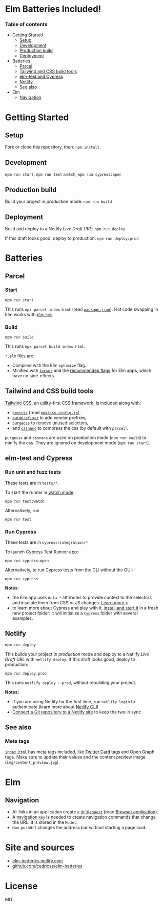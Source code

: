 # Elm Batteries Included!

### Table of contents

- Getting Started
  - [Setup](#setup)
  - [Development](#development)
  - [Production build](#production-build)
  - [Deployment](#deployment)
- Batteries
  - [Parcel](#parcel)
  - [Tailwind and CSS build tools](#tailwind-and-css-build-tools)
  - [elm-test and Cypress](#elm-test-and-cypress)
  - [Netlify](#netlify)
  - [See also](#see-also)
- Elm
  - [Navigation](#navigation)

# Getting Started

## Setup

Fork or clone this repository, then: `npm install`.

## Development

`npm run start`, `npm run test:watch`, `npm run cypress:open`

## Production build

Build your project in _production_ mode: `npm run build`

## Deployment

Build and deploy to a Netlify _Live Draft URL_: `npm run deploy`

If this draft looks good, deploy to production: `npm run deploy:prod`

# Batteries

## Parcel

### Start

```
npm run start
```

This runs `npx parcel index.html` (read [`package.json`](package.json)). Hot code swapping in Elm works with [`elm-hot`](https://github.com/klazuka/elm-hot).

### Build

```
npm run build
```

This runs `npx parcel build index.html`.

`*.elm` files are:

- Compiled with the Elm `optimize` flag.
- Minified with [`terser`](https://github.com/terser-js/terser) and the [recommended flags](https://elm-lang.org/0.19.0/optimize) for Elm apps, which have no side-effects.

## Tailwind and CSS build tools

[Tailwind CSS](https://tailwindcss.com/), an utility-first CSS framework, is included along with:

- [`postcss`](https://postcss.org/) (read [`postcss.config.js`](postcss.config.js)),
- [`autoprefixer`](https://github.com/postcss/autoprefixer) to add vendor prefixes,
- [`purgecss`](https://github.com/FullHuman/purgecss) to remove unused selectors,
- and [`cssnano`](https://cssnano.co/) to compress the css (by default with `parcel`).

`purgecss` and `cssnano` are used on production mode (`npm run build`) to minify the css. They are ignored on development mode (`npm run start`).

## elm-test and Cypress

### Run unit and fuzz tests

These tests are in `tests/*`.

To start the runner in [watch mode](https://github.com/rtfeldman/node-test-runner#--watch):

```
npm run test:watch
```

Alternatively, run

```
npm run test
```

### Run Cypress

These tests are in `cypress/integration/*`

To launch Cypress Test Runner app:

```
npm run cypress:open
```

Alternatively, to run Cypress tests from the CLI without the GUI:

```
npm run cypress
```

**Notes**:

- the Elm app uses `data-*` attributes to provide context to the selectors and insulate them from CSS or JS changes. [Learn more »](https://docs.cypress.io/guides/references/best-practices.html#Selecting-Elements)
- to learn more about Cypress and play with it, [install and start it](https://docs.cypress.io/guides/getting-started/installing-cypress.html#Installing) in a fresh new project folder: it will initialize a `cypress` folder with several examples.

## Netlify

```
npm run deploy
```

This builds your project in _production_ mode and deploy to a Netlify _Live Draft URL_ with `netlify deploy`.
If this draft looks good, deploy to production:

```
npm run deploy:prod
```

This runs `netlify deploy --prod`, without rebuilding your project.

**Notes:**

- If you are using Netlify for the first time, run `netlify login` to authenticate (learn more about [Netlify CLI](https://www.netlify.com/docs/cli/))
- [Connect a Git repository to a Netlify site](https://www.netlify.com/docs/continuous-deployment/) to keep the two in sync

## See also

### Meta tags

[`index.html`](index.html) has meta tags included, like [Twitter Card](https://developer.twitter.com/en/docs/tweets/optimize-with-cards/guides/getting-started.html) tags and Open Graph tags. Make sure to update their values and the content preview image (`img/content_preview.jpg`).

# Elm

## Navigation

- All links in an application create a [`UrlRequest`](https://package.elm-lang.org/packages/elm/browser/latest/Browser#UrlRequest) (read [Browser.application](https://package.elm-lang.org/packages/elm/browser/latest/Browser#application)).
- A [navigation `Key`](https://package.elm-lang.org/packages/elm/browser/latest/Browser-Navigation#Key) is needed to create navigation commands that change the URL: it is stored in the `Model`.
- `Nav.pushUrl` changes the address bar without starting a page load.

# Site and sources

- [elm-batteries.netlify.com](http://elm-batteries.netlify.com)
- [github.com/cedricss/elm-batteries](https://github.com/cedricss/elm-batteries)

# License

MIT
